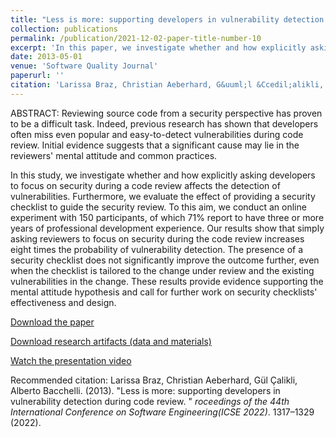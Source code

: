 ```yaml
---
title: "Less is more: supporting developers in vulnerability detection during code review"
collection: publications
permalink: /publication/2021-12-02-paper-title-number-10
excerpt: 'In this paper, we investigate whether and how explicitly asking developers to focus on security or using checklists during a code review affects the detection of vulnerabilities.'
date: 2013-05-01
venue: 'Software Quality Journal'
paperurl: ''
citation: 'Larissa Braz, Christian Aeberhard, G&uuml;l &Ccedil;alikli, Alberto Bacchelli. (2022). &quot;Less is more: supporting developers in vulnerability detection during code review. &quot; <i> Proceedings of the 44th International Conference on Software Engineering(ICSE 2022)</i>. 1317–1329 (2022).'
---
```


ABSTRACT: Reviewing source code from a security perspective has proven to be a difficult task. Indeed, previous research has shown that developers often miss even popular and easy-to-detect vulnerabilities during code review. Initial evidence suggests that a significant cause may lie in the reviewers' mental attitude and common practices.

In this study, we investigate whether and how explicitly asking developers to focus on security during a code review affects the detection of vulnerabilities. Furthermore, we evaluate the effect of providing a security checklist to guide the security review. To this aim, we conduct an online experiment with 150 participants, of which 71% report to have three or more years of professional development experience. Our results show that simply asking reviewers to focus on security during the code review increases eight times the probability of vulnerability detection. The presence of a security checklist does not significantly improve the outcome further, even when the checklist is tailored to the change under review and the existing vulnerabilities in the change. These results provide evidence supporting the mental attitude hypothesis and call for further work on security checklists' effectiveness and design.

[Download the paper](https://arxiv.org/pdf/2202.04586.pdf)

[Download research artifacts (data and materials)](https://zenodo.org/record/6026291#.YzQsK-zMK3I)

[Watch the presentation video](https://conf.researchr.org/details/icse-2022/icse-2022-papers/164/Less-is-More-Supporting-Developers-in-Vulnerability-Detection-during-Code-Review)

Recommended citation: Larissa Braz, Christian Aeberhard, G&uuml;l &Ccedil;alikli, Alberto Bacchelli. (2013). &quot;Less is more: supporting developers in vulnerability detection during code review. &quot; <i>roceedings of the 44th International Conference on Software Engineering(ICSE 2022)</i>. 1317–1329 (2022).

